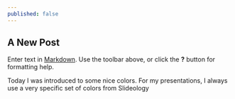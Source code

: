 ```yaml
---
published: false
---
```


## A New Post

Enter text in [Markdown](http://daringfireball.net/projects/markdown/). Use the toolbar above, or click the **?** button for formatting help.



Today I was introduced to some nice colors. For my presentations, I always use a very specific set of colors from Slideology